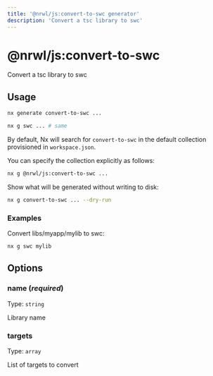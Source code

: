 ```yaml
---
title: '@nrwl/js:convert-to-swc generator'
description: 'Convert a tsc library to swc'
---
```


# @nrwl/js:convert-to-swc

Convert a tsc library to swc

## Usage

```bash
nx generate convert-to-swc ...
```

```bash
nx g swc ... # same
```

By default, Nx will search for `convert-to-swc` in the default collection provisioned in `workspace.json`.

You can specify the collection explicitly as follows:

```bash
nx g @nrwl/js:convert-to-swc ...
```

Show what will be generated without writing to disk:

```bash
nx g convert-to-swc ... --dry-run
```

### Examples

Convert libs/myapp/mylib to swc:

```bash
nx g swc mylib
```

## Options

### name (_**required**_)

Type: `string`

Library name

### targets

Type: `array`

List of targets to convert
